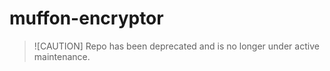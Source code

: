 # muffon-encryptor
> ![CAUTION]
> Repo has been deprecated and is no longer under active maintenance.
